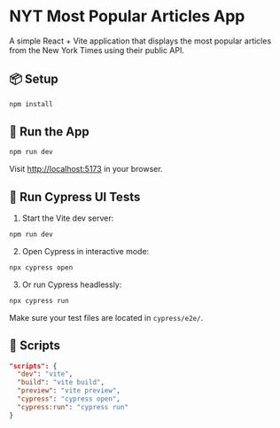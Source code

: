 # NYT Most Popular Articles App

A simple React + Vite application that displays the most popular articles from the New York Times using their public API.

## 📦 Setup

```bash
npm install
```

## 🚀 Run the App

```bash
npm run dev
```
Visit [http://localhost:5173](http://localhost:5173) in your browser.

## 🧪 Run Cypress UI Tests

1. Start the Vite dev server:

```bash
npm run dev
```

2. Open Cypress in interactive mode:

```bash
npx cypress open
```

3. Or run Cypress headlessly:

```bash
npx cypress run
```

Make sure your test files are located in `cypress/e2e/`.

## 🧰 Scripts

```json
"scripts": {
  "dev": "vite",
  "build": "vite build",
  "preview": "vite preview",
  "cypress": "cypress open",
  "cypress:run": "cypress run"
}
```

